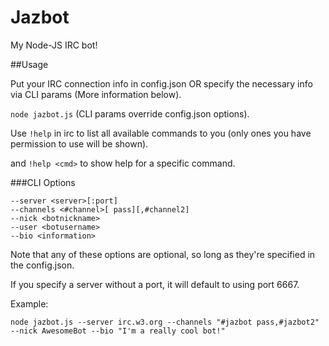 Jazbot
======

My Node-JS IRC bot!

##Usage

Put your IRC connection info in config.json OR specify the necessary info via CLI params (More information below).

`node jazbot.js` (CLI params override config.json options).

Use `!help` in irc to list all available commands to you (only ones you have permission to use will be shown).

and `!help <cmd>` to show help for a specific command.

###CLI Options

`--server <server>[:port]`  
`--channels <#channel>[ pass][,#channel2]`  
`--nick <botnickname>`  
`--user <botusername>`  
`--bio <information>`  

Note that any of these options are optional, so long as they're specified in the config.json. 

If you specify a server without a port, it will default to using port 6667.

Example:

`node jazbot.js --server irc.w3.org --channels "#jazbot pass,#jazbot2" --nick AwesomeBot --bio "I'm a really cool bot!"`